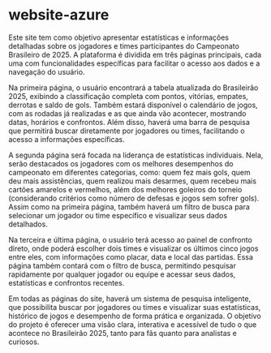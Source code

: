 # website-azure
Este site tem como objetivo apresentar estatísticas e informações detalhadas sobre os jogadores e times participantes do Campeonato Brasileiro de 2025. A plataforma é dividida em três páginas principais, cada uma com funcionalidades específicas para facilitar o acesso aos dados e a navegação do usuário.

Na primeira página, o usuário encontrará a tabela atualizada do Brasileirão 2025, exibindo a classificação completa com pontos, vitórias, empates, derrotas e saldo de gols. Também estará disponível o calendário de jogos, com as rodadas já realizadas e as que ainda vão acontecer, mostrando datas, horários e confrontos. Além disso, haverá uma barra de pesquisa que permitirá buscar diretamente por jogadores ou times, facilitando o acesso a informações específicas.

A segunda página será focada na liderança de estatísticas individuais. Nela, serão destacados os jogadores com os melhores desempenhos do campeonato em diferentes categorias, como: quem fez mais gols, quem deu mais assistências, quem realizou mais desarmes, quem recebeu mais cartões amarelos e vermelhos, além dos melhores goleiros do torneio (considerando critérios como número de defesas e jogos sem sofrer gols). Assim como na primeira página, também haverá um filtro de busca para selecionar um jogador ou time específico e visualizar seus dados detalhados.

Na terceira e última página, o usuário terá acesso ao painel de confronto direto, onde poderá escolher dois times e visualizar os últimos cinco jogos entre eles, com informações como placar, data e local das partidas. Essa página também contará com o filtro de busca, permitindo pesquisar rapidamente por qualquer jogador ou equipe e acessar seus dados, estatísticas e confrontos recentes.

Em todas as páginas do site, haverá um sistema de pesquisa inteligente, que possibilita buscar por jogadores ou times e visualizar suas estatísticas, histórico de jogos e desempenho de forma prática e organizada. O objetivo do projeto é oferecer uma visão clara, interativa e acessível de tudo o que acontece no Brasileirão 2025, tanto para fãs quanto para analistas e curiosos.
